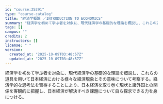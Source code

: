 ```yaml
---
id: "course:25291"
type: "course-catalog"
title: "経済学概論 ／INTRODUCTION TO ECONOMICS"
summary: "経済学を初めて学ぶ者を対象に、現代経済学の基礎的な理論を概説し、これらの道具を用いて日本経済における様々な経済現象とその意味について考察する。経済学的な思考法を習得することにより、日本経済を取り巻く現状と諸外国との関係を客観的に把握し、日本…"
tags: []
campus: ""
credits: 2
instructors: []
license: " "
version:
  created_at: "2025-10-09T03:48:57Z"
  updated_at: "2025-10-09T03:48:57Z"
---
```


経済学を初めて学ぶ者を対象に、現代経済学の基礎的な理論を概説し、これらの道具を用いて日本経済における様々な経済現象とその意味について考察する。経済学的な思考法を習得することにより、日本経済を取り巻く現状と諸外国との関係を客観的に把握し、日本経済が解決すべき課題について自ら探求できる力を身につける。

